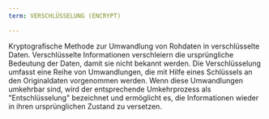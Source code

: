 ```yaml
---
term: VERSCHLÜSSELUNG (ENCRYPT)

---
```

Kryptografische Methode zur Umwandlung von Rohdaten in verschlüsselte Daten. Verschlüsselte Informationen verschleiern die ursprüngliche Bedeutung der Daten, damit sie nicht bekannt werden. Die Verschlüsselung umfasst eine Reihe von Umwandlungen, die mit Hilfe eines Schlüssels an den Originaldaten vorgenommen werden. Wenn diese Umwandlungen umkehrbar sind, wird der entsprechende Umkehrprozess als "Entschlüsselung" bezeichnet und ermöglicht es, die Informationen wieder in ihren ursprünglichen Zustand zu versetzen.